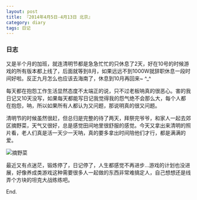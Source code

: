 ```yaml
---
layout: post
title: 『2014年4月5日-4月13日 北京』
category: diary
tags: 日记
---
```


### **日志**

又是半个月的加班，就连清明节都是急急忙忙的只休息了2天，好在10号的时候游戏的所有版本都上线了，后面就等到8月，如果远远不到1000W就辞职休息一段时间好啦。反正九月怎么也应该去海南了，休息到10月再回来~ ^_^

每天都在抱怨工作生活显然态度不太端正的说，只不过老板呐真的很恶心。害的我日记又10天没写，如果每天都能写日记我觉得我的怨气绝不会那么大，每个人都在抱怨，呐，所以如果所有人都认为又问题，那说明真的很又问题。

清明节的时候虽然很赶，但总归是完整的待了两天，拜祭完爷爷，和家人一起去郊区摘野菜，天气又很好，总是感觉田间地里很舒服的感觉。今天又拿出来清明的照片看，老人们真是活一天少一天呐，真的要多拿出时间陪他们才行，都是满满的爱。

![摘野菜](http://h.hiphotos.bdimg.com/album/s%3D550%3Bq%3D90%3Bc%3Dxiangce%2C100%2C100/sign=d3a8d77ea1cc7cd9fe2d34dc093a5002/2fdda3cc7cd98d107eeec0a2233fb80e7bec906f.jpg?referer=f2b632b04b540923f37e564ed025&x=.jpg)

最近又有点迷茫，锻炼停了，日记停了，人生都感觉不再进步...游戏的计划也没进展，好像养成类游戏这种需要很多人一起做的东西非常难搞定人，自己想想还是线弄个方块的坦克大战练练吧。

End.